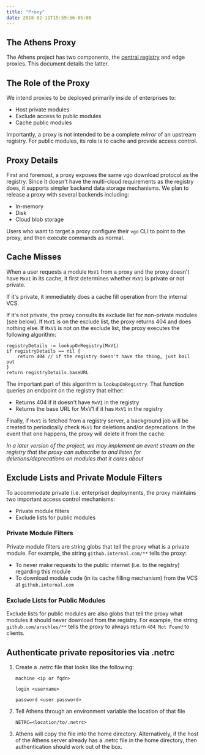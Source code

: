 ```yaml
---
title: "Proxy"
date: 2018-02-11T15:59:56-05:00
---
```


## The Athens Proxy

The Athens project has two components, the [central registry](/design/registry/) and edge proxies.
This document details the latter.

## The Role of the Proxy

We intend proxies to be deployed primarily inside of enterprises to:

- Host private modules
- Exclude access to public modules
- Cache public modules

Importantly, a proxy is not intended to be a complete _mirror_ of an upstream registry. For public modules, its role is to cache and provide access control.

## Proxy Details

First and foremost, a proxy exposes the same vgo download protocol as the registry. Since it doesn't have the multi-cloud requirements as the registry does, it supports simpler backend data storage mechanisms. We plan to release a proxy with several backends including:

- In-memory
- Disk
- Cloud blob storage

Users who want to target a proxy configure their `vgo` CLI to point to the proxy, and then execute commands as normal.

## Cache Misses

When a user requests a module `MxV1` from a proxy and the proxy doesn't have `MxV1` in its cache, it first determines whether `MxV1` is private or not private.

If it's private, it immediately does a cache fill operation from the internal VCS.

If it's not private, the proxy consults its exclude list for non-private modules (see below). If `MxV1` is on the exclude list, the proxy returns 404 and does nothing else. If `MxV1` is not on the exclude list, the proxy executes the following algorithm:

```
registryDetails := lookupOnRegistry(MxV1)
if registryDetails == nil {
	return 404 // if the registry doesn't have the thing, just bail out
}
return registryDetails.baseURL
```

The important part of this algorithm is `lookupOnRegistry`. That function queries an endpoint on the registry that either:

- Returns 404 if it doesn't have `MxV1` in the registry
- Returns the base URL for MxV1 if it has `MxV1` in the registry

Finally, if `MxV1` is fetched from a registry server, a background job will be created to periodically check `MxV1` for deletions and/or deprecations. In the event that one happens, the proxy will delete it from the cache.

_In a later version of the project, we may implement an event stream on the registry that the proxy can subscribe to and listen for deletions/deprecations on modules that it cares about_

## Exclude Lists and Private Module Filters

To accommodate private (i.e. enterprise) deployments, the proxy maintains two important access control mechanisms:

- Private module filters
- Exclude lists for public modules

### Private Module Filters

Private module filters are string globs that tell the proxy what is a private module. For example, the string `github.internal.com/**` tells the proxy:

- To never make requests to the public internet (i.e. to the registry) regarding this module
- To download module code (in its cache filling mechanism) from the VCS at `github.internal.com`

### Exclude Lists for Public Modules

Exclude lists for public modules are also globs that tell the proxy what modules it should never download from the registry. For example, the string `github.com/arschles/**` tells the proxy to always return `404 Not Found` to clients.

## Authenticate private repositories via .netrc

1. Create a .netrc file that looks like the following:

	`machine <ip or fqdn>`

  	`login <username>`
	
  	`password <user password>`

2. Tell Athens through an environment variable the location of that file

	`NETRC=<location/to/.netrc>`

3. Athens will copy the file into the home directory. Alternatively, if the host of the Athens server already has a .netrc file in the home directory, then authentication should work out of the box.

